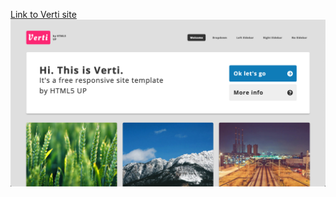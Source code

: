 <a href="http://olga.tokarenko.net/Verti/" target="_blank">Link to Verti site</a>
![Verti Preview](/images/Verti.png)
